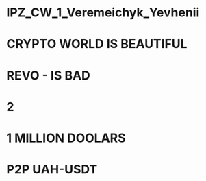 # IPZ_CW_1_Veremeichyk_Yevhenii
# CRYPTO WORLD IS BEAUTIFUL
# REVO - IS BAD
# 2
# 1 MILLION DOOLARS
# P2P UAH-USDT



